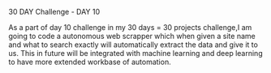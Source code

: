 
30 DAY Challenge - DAY 10

As a part of day 10 challenge in my 30 days = 30 projects challenge,I am going to code a autonomous web scrapper which when given a site name and what to search exactly will automatically extract the data and give it to us. This in future will be integrated with machine learning and deep learning to have more extended workbase of automation.
